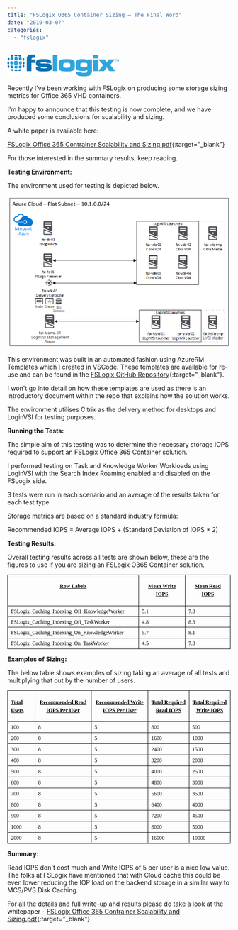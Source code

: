 ```yaml
---
title: "FSLogix O365 Container Sizing – The Final Word"
date: "2019-03-07"
categories: 
  - "fslogix"
---
```


![](images/030719_0911_FSLogixO3651.png)

Recently I've been working with FSLogix on producing some storage sizing metrics for Office 365 VHD containers.

I'm happy to announce that this testing is now complete, and we have produced some conclusions for scalability and sizing.

A white paper is available here:

[FSLogix Office 365 Contrainer Scalability and Sizing.pdf](https://leeejeffries-my.sharepoint.com/:b:/p/leee_jeffries/Ed4KCS9u1gtHhW9NfepTe_0BGHJ_yVtkoE5MXC_j3TJpTA?e=zzfAZs){:target="_blank"}

For those interested in the summary results, keep reading.

**Testing Environment:**

The environment used for testing is depicted below.

![](images/Diagram.png)

This environment was built in an automated fashion using AzureRM Templates which I created in VSCode. These templates are available for re-use and can be found in the [FSLogix GitHub Repository](https://github.com/FSLogix/Storage.Testing/){:target="_blank"}.

I won't go into detail on how these templates are used as there is an introductory document within the repo that explains how the solution works.

The environment utilises Citrix as the delivery method for desktops and LoginVSI for testing purposes.

**Running the Tests:**

The simple aim of this testing was to determine the necessary storage IOPS required to support an FSLogix Office 365 Container solution.

I performed testing on Task and Knowledge Worker Workloads using LoginVSI with the Search Index Roaming enabled and disabled on the FSLogix side.

3 tests were run in each scenario and an average of the results taken for each test type.

Storage metrics are based on a standard industry formula:

Recommended IOPS = Average IOPS + (Standard Deviation of IOPS \* 2)

**Testing Results:**

Overall testing results across all tests are shown below, these are the figures to use if you are sizing an FSLogix O365 Container solution.

<table style="border-collapse: collapse;" border="0"><colgroup><col style="width: 328px;"><col style="width: 183px;"><col style="width: 176px;"></colgroup><tbody valign="top"><tr style="height: 20px;"><td style="padding-left: 7px; padding-right: 7px; border: solid 0.5pt;"><p style="text-align: center;"><span style="color: black; font-family: Calibri; font-size: 9pt; text-decoration: underline;"><strong>Row Labels</strong></span></p></td><td style="padding-left: 7px; padding-right: 7px; border-top: solid 0.5pt; border-left: none; border-bottom: solid 0.5pt; border-right: solid 0.5pt;"><p style="text-align: center;"><span style="color: black; font-family: Calibri; font-size: 9pt; text-decoration: underline;"><strong>Mean Write IOPS</strong></span></p></td><td style="padding-left: 7px; padding-right: 7px; border-top: solid 0.5pt; border-left: none; border-bottom: solid 0.5pt; border-right: solid 0.5pt;"><p style="text-align: center;"><span style="color: black; font-family: Calibri; font-size: 9pt; text-decoration: underline;"><strong>Mean Read IOPS</strong></span></p></td></tr><tr style="height: 20px;"><td style="padding-left: 7px; padding-right: 7px; border-top: none; border-left: solid 0.5pt; border-bottom: solid 0.5pt; border-right: solid 0.5pt;"><span style="color: black; font-family: Calibri; font-size: 9pt;">FSLogix_Caching_Indexing_Off_KnowledgeWorker</span></td><td style="padding-left: 7px; padding-right: 7px; border-top: none; border-left: none; border-bottom: solid 0.5pt; border-right: solid 0.5pt;"><span style="color: black; font-family: Calibri; font-size: 9pt;">5.1</span></td><td style="padding-left: 7px; padding-right: 7px; border-top: none; border-left: none; border-bottom: solid 0.5pt; border-right: solid 0.5pt;"><span style="color: black; font-family: Calibri; font-size: 9pt;">7.8</span></td></tr><tr style="height: 20px;"><td style="padding-left: 7px; padding-right: 7px; border-top: none; border-left: solid 0.5pt; border-bottom: solid 0.5pt; border-right: solid 0.5pt;"><span style="color: black; font-family: Calibri; font-size: 9pt;">FSLogix_Caching_Indexing_Off_TaskWorker</span></td><td style="padding-left: 7px; padding-right: 7px; border-top: none; border-left: none; border-bottom: solid 0.5pt; border-right: solid 0.5pt;"><span style="color: black; font-family: Calibri; font-size: 9pt;">4.8</span></td><td style="padding-left: 7px; padding-right: 7px; border-top: none; border-left: none; border-bottom: solid 0.5pt; border-right: solid 0.5pt;"><span style="color: black; font-family: Calibri; font-size: 9pt;">8.3</span></td></tr><tr style="height: 20px;"><td style="padding-left: 7px; padding-right: 7px; border-top: none; border-left: solid 0.5pt; border-bottom: solid 0.5pt; border-right: solid 0.5pt;"><span style="color: black; font-family: Calibri; font-size: 9pt;">FSLogix_Caching_Indexing_On_KnowledgeWorker</span></td><td style="padding-left: 7px; padding-right: 7px; border-top: none; border-left: none; border-bottom: solid 0.5pt; border-right: solid 0.5pt;"><span style="color: black; font-family: Calibri; font-size: 9pt;">5.7</span></td><td style="padding-left: 7px; padding-right: 7px; border-top: none; border-left: none; border-bottom: solid 0.5pt; border-right: solid 0.5pt;"><span style="color: black; font-family: Calibri; font-size: 9pt;">8.1</span></td></tr><tr style="height: 20px;"><td style="padding-left: 7px; padding-right: 7px; border-top: none; border-left: solid 0.5pt; border-bottom: solid 0.5pt; border-right: solid 0.5pt;"><span style="color: black; font-family: Calibri; font-size: 9pt;">FSLogix_Caching_Indexing_On_TaskWorker</span></td><td style="padding-left: 7px; padding-right: 7px; border-top: none; border-left: none; border-bottom: solid 0.5pt; border-right: solid 0.5pt;"><span style="color: black; font-family: Calibri; font-size: 9pt;">4.5</span></td><td style="padding-left: 7px; padding-right: 7px; border-top: none; border-left: none; border-bottom: solid 0.5pt; border-right: solid 0.5pt;"><span style="color: black; font-family: Calibri; font-size: 9pt;">7.8</span></td></tr></tbody></table>

**Examples of Sizing:**

The below table shows examples of sizing taking an average of all tests and multiplying that out by the number of users.

<table style="border-collapse: collapse;" border="0"><colgroup><col style="width: 219px;"><col style="width: 447px;"><col style="width: 457px;"><col style="width: 354px;"><col style="width: 364px;"></colgroup><tbody valign="top"><tr style="height: 25px;"><td style="padding-left: 7px; padding-right: 7px; border: solid 1.0pt;" valign="middle"><span style="color: black; font-family: Calibri; font-size: 9pt; text-decoration: underline;"><strong>Total Users</strong></span></td><td style="padding-left: 7px; padding-right: 7px; border-top: solid 1.0pt; border-left: none; border-bottom: solid 1.0pt; border-right: solid 1.0pt;" valign="middle"><p style="text-align: center;"><span style="color: black; font-family: Calibri; font-size: 9pt; text-decoration: underline;"><strong>Recommended Read IOPS Per User</strong></span></p></td><td style="padding-left: 7px; padding-right: 7px; border-top: solid 1.0pt; border-left: none; border-bottom: solid 1.0pt; border-right: solid 1.0pt;" valign="middle"><p style="text-align: center;"><span style="color: black; font-family: Calibri; font-size: 9pt; text-decoration: underline;"><strong>Recommended Write IOPS Per User</strong></span></p></td><td style="padding-left: 7px; padding-right: 7px; border-top: solid 1.0pt; border-left: none; border-bottom: solid 1.0pt; border-right: solid 1.0pt;" valign="middle"><p style="text-align: center;"><span style="color: black; font-family: Calibri; font-size: 9pt; text-decoration: underline;"><strong>Total Required Read IOPS</strong></span></p></td><td style="padding-left: 7px; padding-right: 7px; border-top: solid 1.0pt; border-left: none; border-bottom: solid 1.0pt; border-right: solid 1.0pt;" valign="middle"><p style="text-align: center;"><span style="color: black; font-family: Calibri; font-size: 9pt; text-decoration: underline;"><strong>Total Required Write IOPS</strong></span></p></td></tr><tr style="height: 25px;"><td style="padding-left: 7px; padding-right: 7px; border-top: none; border-left: solid 1.0pt; border-bottom: solid 1.0pt; border-right: solid 1.0pt;" valign="middle"><span style="color: black; font-family: Calibri; font-size: 9pt;">100</span></td><td style="padding-left: 7px; padding-right: 7px; border-top: none; border-left: none; border-bottom: solid 1.0pt; border-right: solid 1.0pt;" valign="middle"><span style="color: black; font-family: Calibri; font-size: 9pt;">8</span></td><td style="padding-left: 7px; padding-right: 7px; border-top: none; border-left: none; border-bottom: solid 1.0pt; border-right: solid 1.0pt;" valign="middle"><span style="color: black; font-family: Calibri; font-size: 9pt;">5</span></td><td style="padding-left: 7px; padding-right: 7px; border-top: none; border-left: none; border-bottom: solid 1.0pt; border-right: solid 1.0pt;" valign="middle"><span style="color: black; font-family: Calibri; font-size: 9pt;">800</span></td><td style="padding-left: 7px; padding-right: 7px; border-top: none; border-left: none; border-bottom: solid 1.0pt; border-right: solid 1.0pt;" valign="middle"><span style="color: black; font-family: Calibri; font-size: 9pt;">500</span></td></tr><tr style="height: 25px;"><td style="padding-left: 7px; padding-right: 7px; border-top: none; border-left: solid 1.0pt; border-bottom: solid 1.0pt; border-right: solid 1.0pt;" valign="middle"><span style="color: black; font-family: Calibri; font-size: 9pt;">200</span></td><td style="padding-left: 7px; padding-right: 7px; border-top: none; border-left: none; border-bottom: solid 1.0pt; border-right: solid 1.0pt;" valign="middle"><span style="color: black; font-family: Calibri; font-size: 9pt;">8</span></td><td style="padding-left: 7px; padding-right: 7px; border-top: none; border-left: none; border-bottom: solid 1.0pt; border-right: solid 1.0pt;" valign="middle"><span style="color: black; font-family: Calibri; font-size: 9pt;">5</span></td><td style="padding-left: 7px; padding-right: 7px; border-top: none; border-left: none; border-bottom: solid 1.0pt; border-right: solid 1.0pt;" valign="middle"><span style="color: black; font-family: Calibri; font-size: 9pt;">1600</span></td><td style="padding-left: 7px; padding-right: 7px; border-top: none; border-left: none; border-bottom: solid 1.0pt; border-right: solid 1.0pt;" valign="middle"><span style="color: black; font-family: Calibri; font-size: 9pt;">1000</span></td></tr><tr style="height: 25px;"><td style="padding-left: 7px; padding-right: 7px; border-top: none; border-left: solid 1.0pt; border-bottom: solid 1.0pt; border-right: solid 1.0pt;" valign="middle"><span style="color: black; font-family: Calibri; font-size: 9pt;">300</span></td><td style="padding-left: 7px; padding-right: 7px; border-top: none; border-left: none; border-bottom: solid 1.0pt; border-right: solid 1.0pt;" valign="middle"><span style="color: black; font-family: Calibri; font-size: 9pt;">8</span></td><td style="padding-left: 7px; padding-right: 7px; border-top: none; border-left: none; border-bottom: solid 1.0pt; border-right: solid 1.0pt;" valign="middle"><span style="color: black; font-family: Calibri; font-size: 9pt;">5</span></td><td style="padding-left: 7px; padding-right: 7px; border-top: none; border-left: none; border-bottom: solid 1.0pt; border-right: solid 1.0pt;" valign="middle"><span style="color: black; font-family: Calibri; font-size: 9pt;">2400</span></td><td style="padding-left: 7px; padding-right: 7px; border-top: none; border-left: none; border-bottom: solid 1.0pt; border-right: solid 1.0pt;" valign="middle"><span style="color: black; font-family: Calibri; font-size: 9pt;">1500</span></td></tr><tr style="height: 25px;"><td style="padding-left: 7px; padding-right: 7px; border-top: none; border-left: solid 1.0pt; border-bottom: solid 1.0pt; border-right: solid 1.0pt;" valign="middle"><span style="color: black; font-family: Calibri; font-size: 9pt;">400</span></td><td style="padding-left: 7px; padding-right: 7px; border-top: none; border-left: none; border-bottom: solid 1.0pt; border-right: solid 1.0pt;" valign="middle"><span style="color: black; font-family: Calibri; font-size: 9pt;">8</span></td><td style="padding-left: 7px; padding-right: 7px; border-top: none; border-left: none; border-bottom: solid 1.0pt; border-right: solid 1.0pt;" valign="middle"><span style="color: black; font-family: Calibri; font-size: 9pt;">5</span></td><td style="padding-left: 7px; padding-right: 7px; border-top: none; border-left: none; border-bottom: solid 1.0pt; border-right: solid 1.0pt;" valign="middle"><span style="color: black; font-family: Calibri; font-size: 9pt;">3200</span></td><td style="padding-left: 7px; padding-right: 7px; border-top: none; border-left: none; border-bottom: solid 1.0pt; border-right: solid 1.0pt;" valign="middle"><span style="color: black; font-family: Calibri; font-size: 9pt;">2000</span></td></tr><tr style="height: 25px;"><td style="padding-left: 7px; padding-right: 7px; border-top: none; border-left: solid 1.0pt; border-bottom: solid 1.0pt; border-right: solid 1.0pt;" valign="middle"><span style="color: black; font-family: Calibri; font-size: 9pt;">500</span></td><td style="padding-left: 7px; padding-right: 7px; border-top: none; border-left: none; border-bottom: solid 1.0pt; border-right: solid 1.0pt;" valign="middle"><span style="color: black; font-family: Calibri; font-size: 9pt;">8</span></td><td style="padding-left: 7px; padding-right: 7px; border-top: none; border-left: none; border-bottom: solid 1.0pt; border-right: solid 1.0pt;" valign="middle"><span style="color: black; font-family: Calibri; font-size: 9pt;">5</span></td><td style="padding-left: 7px; padding-right: 7px; border-top: none; border-left: none; border-bottom: solid 1.0pt; border-right: solid 1.0pt;" valign="middle"><span style="color: black; font-family: Calibri; font-size: 9pt;">4000</span></td><td style="padding-left: 7px; padding-right: 7px; border-top: none; border-left: none; border-bottom: solid 1.0pt; border-right: solid 1.0pt;" valign="middle"><span style="color: black; font-family: Calibri; font-size: 9pt;">2500</span></td></tr><tr style="height: 25px;"><td style="padding-left: 7px; padding-right: 7px; border-top: none; border-left: solid 1.0pt; border-bottom: solid 1.0pt; border-right: solid 1.0pt;" valign="middle"><span style="color: black; font-family: Calibri; font-size: 9pt;">600</span></td><td style="padding-left: 7px; padding-right: 7px; border-top: none; border-left: none; border-bottom: solid 1.0pt; border-right: solid 1.0pt;" valign="middle"><span style="color: black; font-family: Calibri; font-size: 9pt;">8</span></td><td style="padding-left: 7px; padding-right: 7px; border-top: none; border-left: none; border-bottom: solid 1.0pt; border-right: solid 1.0pt;" valign="middle"><span style="color: black; font-family: Calibri; font-size: 9pt;">5</span></td><td style="padding-left: 7px; padding-right: 7px; border-top: none; border-left: none; border-bottom: solid 1.0pt; border-right: solid 1.0pt;" valign="middle"><span style="color: black; font-family: Calibri; font-size: 9pt;">4800</span></td><td style="padding-left: 7px; padding-right: 7px; border-top: none; border-left: none; border-bottom: solid 1.0pt; border-right: solid 1.0pt;" valign="middle"><span style="color: black; font-family: Calibri; font-size: 9pt;">3000</span></td></tr><tr style="height: 25px;"><td style="padding-left: 7px; padding-right: 7px; border-top: none; border-left: solid 1.0pt; border-bottom: solid 1.0pt; border-right: solid 1.0pt;" valign="middle"><span style="color: black; font-family: Calibri; font-size: 9pt;">700</span></td><td style="padding-left: 7px; padding-right: 7px; border-top: none; border-left: none; border-bottom: solid 1.0pt; border-right: solid 1.0pt;" valign="middle"><span style="color: black; font-family: Calibri; font-size: 9pt;">8</span></td><td style="padding-left: 7px; padding-right: 7px; border-top: none; border-left: none; border-bottom: solid 1.0pt; border-right: solid 1.0pt;" valign="middle"><span style="color: black; font-family: Calibri; font-size: 9pt;">5</span></td><td style="padding-left: 7px; padding-right: 7px; border-top: none; border-left: none; border-bottom: solid 1.0pt; border-right: solid 1.0pt;" valign="middle"><span style="color: black; font-family: Calibri; font-size: 9pt;">5600</span></td><td style="padding-left: 7px; padding-right: 7px; border-top: none; border-left: none; border-bottom: solid 1.0pt; border-right: solid 1.0pt;" valign="middle"><span style="color: black; font-family: Calibri; font-size: 9pt;">3500</span></td></tr><tr style="height: 25px;"><td style="padding-left: 7px; padding-right: 7px; border-top: none; border-left: solid 1.0pt; border-bottom: solid 1.0pt; border-right: solid 1.0pt;" valign="middle"><span style="color: black; font-family: Calibri; font-size: 9pt;">800</span></td><td style="padding-left: 7px; padding-right: 7px; border-top: none; border-left: none; border-bottom: solid 1.0pt; border-right: solid 1.0pt;" valign="middle"><span style="color: black; font-family: Calibri; font-size: 9pt;">8</span></td><td style="padding-left: 7px; padding-right: 7px; border-top: none; border-left: none; border-bottom: solid 1.0pt; border-right: solid 1.0pt;" valign="middle"><span style="color: black; font-family: Calibri; font-size: 9pt;">5</span></td><td style="padding-left: 7px; padding-right: 7px; border-top: none; border-left: none; border-bottom: solid 1.0pt; border-right: solid 1.0pt;" valign="middle"><span style="color: black; font-family: Calibri; font-size: 9pt;">6400</span></td><td style="padding-left: 7px; padding-right: 7px; border-top: none; border-left: none; border-bottom: solid 1.0pt; border-right: solid 1.0pt;" valign="middle"><span style="color: black; font-family: Calibri; font-size: 9pt;">4000</span></td></tr><tr style="height: 25px;"><td style="padding-left: 7px; padding-right: 7px; border-top: none; border-left: solid 1.0pt; border-bottom: solid 1.0pt; border-right: solid 1.0pt;" valign="middle"><span style="color: black; font-family: Calibri; font-size: 9pt;">900</span></td><td style="padding-left: 7px; padding-right: 7px; border-top: none; border-left: none; border-bottom: solid 1.0pt; border-right: solid 1.0pt;" valign="middle"><span style="color: black; font-family: Calibri; font-size: 9pt;">8</span></td><td style="padding-left: 7px; padding-right: 7px; border-top: none; border-left: none; border-bottom: solid 1.0pt; border-right: solid 1.0pt;" valign="middle"><span style="color: black; font-family: Calibri; font-size: 9pt;">5</span></td><td style="padding-left: 7px; padding-right: 7px; border-top: none; border-left: none; border-bottom: solid 1.0pt; border-right: solid 1.0pt;" valign="middle"><span style="color: black; font-family: Calibri; font-size: 9pt;">7200</span></td><td style="padding-left: 7px; padding-right: 7px; border-top: none; border-left: none; border-bottom: solid 1.0pt; border-right: solid 1.0pt;" valign="middle"><span style="color: black; font-family: Calibri; font-size: 9pt;">4500</span></td></tr><tr style="height: 25px;"><td style="padding-left: 7px; padding-right: 7px; border-top: none; border-left: solid 1.0pt; border-bottom: solid 1.0pt; border-right: solid 1.0pt;" valign="middle"><span style="color: black; font-family: Calibri; font-size: 9pt;">1000</span></td><td style="padding-left: 7px; padding-right: 7px; border-top: none; border-left: none; border-bottom: solid 1.0pt; border-right: solid 1.0pt;" valign="middle"><span style="color: black; font-family: Calibri; font-size: 9pt;">8</span></td><td style="padding-left: 7px; padding-right: 7px; border-top: none; border-left: none; border-bottom: solid 1.0pt; border-right: solid 1.0pt;" valign="middle"><span style="color: black; font-family: Calibri; font-size: 9pt;">5</span></td><td style="padding-left: 7px; padding-right: 7px; border-top: none; border-left: none; border-bottom: solid 1.0pt; border-right: solid 1.0pt;" valign="middle"><span style="color: black; font-family: Calibri; font-size: 9pt;">8000</span></td><td style="padding-left: 7px; padding-right: 7px; border-top: none; border-left: none; border-bottom: solid 1.0pt; border-right: solid 1.0pt;" valign="middle"><span style="color: black; font-family: Calibri; font-size: 9pt;">5000</span></td></tr><tr style="height: 25px;"><td style="padding-left: 7px; padding-right: 7px; border-top: none; border-left: solid 1.0pt; border-bottom: solid 1.0pt; border-right: solid 1.0pt;" valign="middle"><span style="color: black; font-family: Calibri; font-size: 9pt;">2000</span></td><td style="padding-left: 7px; padding-right: 7px; border-top: none; border-left: none; border-bottom: solid 1.0pt; border-right: solid 1.0pt;" valign="middle"><span style="color: black; font-family: Calibri; font-size: 9pt;">8</span></td><td style="padding-left: 7px; padding-right: 7px; border-top: none; border-left: none; border-bottom: solid 1.0pt; border-right: solid 1.0pt;" valign="middle"><span style="color: black; font-family: Calibri; font-size: 9pt;">5</span></td><td style="padding-left: 7px; padding-right: 7px; border-top: none; border-left: none; border-bottom: solid 1.0pt; border-right: solid 1.0pt;" valign="middle"><span style="color: black; font-family: Calibri; font-size: 9pt;">16000</span></td><td style="padding-left: 7px; padding-right: 7px; border-top: none; border-left: none; border-bottom: solid 1.0pt; border-right: solid 1.0pt;" valign="middle"><span style="color: black; font-family: Calibri; font-size: 9pt;">10000</span></td></tr></tbody></table>

**Summary:**

Read IOPS don't cost much and Write IOPS of 5 per user is a nice low value. The folks at FSLogix have mentioned that with Cloud cache this could be even lower reducing the IOP load on the backend storage in a similar way to MCS/PVS Disk Caching.

For all the details and full write-up and results please do take a look at the whitepaper - [FSLogix Office 365 Contrainer Scalability and Sizing.pdf](https://leeejeffries-my.sharepoint.com/:b:/p/leee_jeffries/Ed4KCS9u1gtHhW9NfepTe_0BGHJ_yVtkoE5MXC_j3TJpTA?e=zzfAZs){:target="_blank"}
